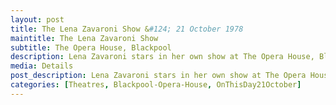 ```yaml
---
layout: post
title: The Lena Zavaroni Show &#124; 21 October 1978
maintitle: The Lena Zavaroni Show
subtitle: The Opera House, Blackpool
description: Lena Zavaroni stars in her own show at The Opera House, Blackpool.
media: Details
post_description: Lena Zavaroni stars in her own show at The Opera House, Blackpool.
categories: [Theatres, Blackpool-Opera-House, OnThisDay21October]
---
```


